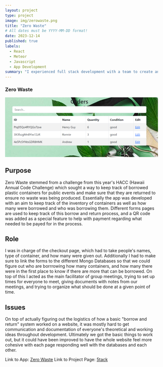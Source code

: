 ```yaml
---
layout: project
type: project
image: img/zerowaste.png
title: "Zero Waste"
# All dates must be YYYY-MM-DD format!
date: 2023-12-14
published: true
labels:
  - React
  - Meteor
  - Javascript
  - App Development
summary: "I experienced full stack development with a team to create an app that keeps track of borrowed plastic containers"
---
```


### Zero Waste

<img class="" src="../img/listorder.png">

## Purpose
Zero Waste stemmed from a challenge from this year's HACC (Hawaii Annual Code Challenge) which sought a way to keep track of borrowed plastic containers for public events and make sure that they are returned to ensure no waste was being produced. Essentially the app was developed with an aim to keep track of the inventory of containers as well as how many were borrowed and who was borrowing them.  Different forms pages are used to keep track of this borrow and return process, and a QR code was added as a special feature to help with payment regarding what needed to be payed for in the process.

## Role
I was in charge of the checkout page, which had to take people's names, type of container, and how many were given out.  Additionally I had to make sure to link the forms to the different Mongo Databases so that we could figure out who are borrrowing how many containers, and how many there were in the first place to know if there are more that can be borrowed. On top of this I acted as the main facilitator of group meetings, trying to set up times for everyone to meet, giving documents with notes from our meetings, and trying to organize what should be done at a given point of time.

## Issues 
On top of actually figuring out the logistics of how a basic "borrow and return" system worked on a website, it was mostly hard to get communication and documentation of everyone's theoretical and working ideas throughout development.  Ultimately we got the basic things to work out, but it could have been improved to have the whole website feel more cohesive with each page responding well with the databases and each other.

Link to App:
[Zero Waste](https://n0-waste.xyz/)
Link to Project Page:
[5tack](https://5stack.github.io/)

